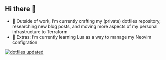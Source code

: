 ## Hi there 👋

- 🔭 Outside of work, I’m currently crafting my (private) dotfiles repository, researching new blog posts, and moving more aspects of my personal infrastructure to Terraform
- 🌱 Extras: I’m currently learning Lua as a way to manage my Neovim configration

[![dotfiles updated](https://github.com/kbherbert/dotfiles/actions/workflows/main.yml/badge.svg)](https://github.com/kbherbert/dotfiles/actions/workflows/main.yml)
